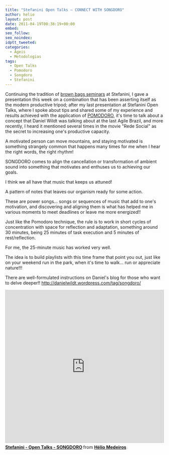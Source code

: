 ```yaml
---
title: "Stefanini Open Talks – CONNECT WITH SONGDORO"
author: helio
layout: post
date: 2011-04-19T00:38:19+00:00
embed:
seo_follow:
seo_noindex:
idptt_tweeted:
categories:
  - Ageis
  - Metodologias
tags:
  - Open Talks
  - Pomodoro
  - Songdoro
  - Stefanini
---
```


Continuing the tradition of [brown bags seminars][1] at Stefanini, I gave a presentation this week on a combination that has been asserting itself as the modern productive tripod; after my last presentation at Stefanini Open Talks, where I spoke about tips and shared some of my experience and results achieved with the application of [POMODORO][2], it's time to talk about a concept that Daniel Wildt was talking about at the last Agile Brazil, and more recently, I heard it mentioned several times in the movie "Rede Social" as the secret to increasing one's productive capacity.

A motivated person can move mountains, and staying motivated is something strangely common that happens many times for me when I hear the right words, the right rhythm!

SONGDORO comes to align the cancellation or transformation of ambient sound into something that motivates and enthuses us to achieving our goals.

I think we all have that music that keeps us attuned!

A pattern of notes that leaves our organism ready for some action.

These are power songs… songs or sequences of music that add to one's motivation, and discovering and aligning them is what has helped me in various moments to meet deadlines or leave me more energized!!

Just like the Pomodoro technique, the rule is to work in short cycles of concentration with space for reflection and adaptation, something around 30 minutes, being 25 minutes of task execution and 5 minutes of rest/reflection.

For me, the 25-minute music has worked very well.

The idea is to build playlists with this time frame that point you out, just like on your weekend run in the park, when it's time to walk... run or appreciate nature!!!

There are well-formulated instructions on Daniel's blog for those who want to delve deeper!! <http://danielwildt.wordpress.com/tag/songdoro/>

<iframe src="https://www.slideshare.net/slideshow/embed_code/key/uCHchZgOhzD8it?startSlide=1" width="597" height="486" frameborder="0" marginwidth="0" marginheight="0" scrolling="no" style="border:1px solid #CCC; border-width:1px; margin-bottom:5px;max-width: 100%;" allowfullscreen></iframe> <div style="margin-bottom:5px"><strong> <a href="https://pt.slideshare.net/slideshow/stefanini-open-talks-songdoro-7669335/7669335" title="Stefanini - Open Talks - SONGDORO" target="_blank">Stefanini - Open Talks - SONGDORO</a> </strong> from <strong> <a href="https://www.slideshare.net/heliomedeiros" target="_blank">Hélio Medeiros</a> </strong></div>

[2]: /2011/01/13/stefanini-open-talks-pomodoro-technique/ "POMODORO"
[1]: http://en.wikipedia.org/wiki/Brown_bag_seminars "Brown bags seminars"
